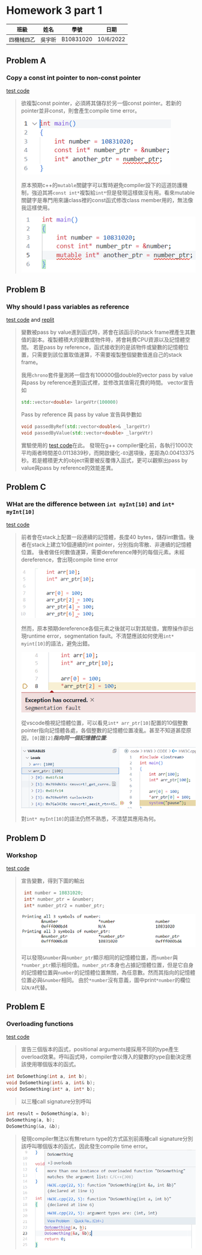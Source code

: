 # Homework 3 part 1
 |  班級   | 姓名 |  學號   |   日期   |
 |   :---: | :---:|  :---:  |:---: |
 |四機械四乙|吳宇昕|B10831020|10/6/2022|

## Problem A
### Copy a const int pointer to non-const pointer 
[test code](CODE/HW3A.cpp)
> 欲複製const pointer，必須將其儲存於另一個const pointer。若新的pointer並非const，則會產生compile time error。
>
> ![compiletimeerror1](IMG/3A-0.png)
>
> 原本預期c++的```mutable```關鍵字可以暫時避免compiler設下的這道防護機制，強迫其將```const int*```複製給```int*```但是發現這樣做沒有用。看來mutable關鍵字是專門用來讓class裡的const函式修改class member用的，無法像我這樣使用。
> 
> ![mutable keyword no use](IMG/3A-2.png)

## Problem B
### Why should I pass variables as reference
[test code](CODE/HW3B.cpp) and [replit](https://replit.com/join/wogevlomwv-b10831020)
> 變數被pass by value進到函式時，將會在該函示的stack frame裡產生其數值的副本。複製體積大的變數或物件時，將會耗費CPU資源以及記憶體空間。
> 若是pass by reference，函式接收到的是該物件或變數的記憶體位置，只需要到該位置取值運算，不需要複製整個變數值進自己的stack frame。
>
> 我用```chrono```套件量測將一個含有100000個double的vector pass by value與pass by reference進到函式裡，並修改其值需花費的時間。
> vector宣告如
> ```c++
> std::vector<double> largeVtr(100000)
> ```
>
> Pass by reference 與 pass by value 宣告與參數如
> ```c++
> void passedByRef(std::vector<double>& _largeVtr)
> void passedByValue(std::vector<double> _largeVtr)
> ```
>
> 實驗使用的 [test code](CODE/HW3B.cpp)在此。
> 發現在g++ compiler優化前，各執行1000次平均兩者時間差0.0113839秒，而開啟優化```-O3```選項後，差距為0.00413375秒。若是體積更大的object需要被反覆傳入函式，更可以觀察出pass by value與pass by reference的效能差異。

## Problem C
### WHat are the difference between ```int myInt[10]``` and ```int* myInt[10]```
[test code](CODE/HW3C.cpp)
> 前者會在stack上配置一段連續的記憶體，長度40 bytes，儲存int數值。後者在stack上建立10個連續的int pointer，分別指向零散、非連續的記憶體位置。
> 後者做任何數值運算，需要dereference陣列的每個元素。未經dereference，會出現compile time error
> 
> ![forgot to dereference my pointer array](IMG/3C-0.png)
> 
> 然而，原本預期dereference各個元素之後就可以對其賦值，實際操作卻出現runtime error，segmentation fault。不清楚應該如何使用```int* myint[10]```的語法，避免出錯。
> 
> ![dereference segfault](IMG/3C-3.png)
> 
> 從vscode檢視記憶體位置，可以看見```int* arr_ptr[10]```配置的10個整數pointer指向記憶體各處，各個整數的記憶體位置凌亂。甚至不知道甚麼原因，```[0]```跟```[2]```***指向同一個記憶體位置***:
> 
> ![discrete ints](IMG/3C-2.png)
> 
> 對```int* myInt[10]```的語法仍然不熟悉，不清楚其應用為何。


## Problem D
### Workshop
[test code](CODE/HW3D.cpp)
> 宣告變數，得到下圖的輸出
> ```c++
>  int number = 10831020;
>  int* number_ptr = &number;
>  int* number_ptr2 = number_ptr;
> ```
> 
> ![tutor output](IMG/int_intptr_intref.png)
> 
> 可以發現```&number```與```number_ptr```顯示相同的記憶體位置，而```number```與```*number_ptr```顯示相同值。```number_ptr```本身也占據記憶體位置，但是它自身的記憶體位置與```number```的記憶體位置無關，為任意數。然而其指向的記憶體位置必與```&number```相同。
> 由於```*number```沒有意義，圖中print```*number```的欄位以```N/A```代替。

## Problem E
### Overloading functions
[test code](CODE/HW3E.cpp)
> 宣告三個版本的函式，positional arguments接採用不同的type產生overload效果。呼叫函式時，compiler會以傳入的變數的type自動決定應該使用哪個版本的函式。
```c++
int DoSomething(int a, int b);
void DoSomething(int& a, int& b);
void DoSomething(int* a, int* b);
```
> 以三種call signature分別呼叫
```c++
int result = DoSomething(a, b);
DoSomething(a, b);
DoSomething(&a, &b);
```
> 發現compiler無法以有無return type的方式區別前兩種call signature分別該呼叫哪個版本的函式，因此發生compile time error。
> ![overload function fail](IMG/3E-0.png)
